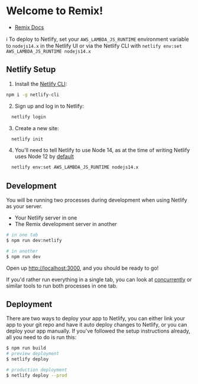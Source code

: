 # Welcome to Remix!

- [Remix Docs](https://remix.run/docs)

ℹ️ To deploy to Netlify, set your `AWS_LAMBDA_JS_RUNTIME` environment variable to `nodejs14.x` in the Netlify UI or via the Netlify CLI with `netlify env:set AWS_LAMBDA_JS_RUNTIME nodejs14.x`

## Netlify Setup

1. Install the [Netlify CLI](https://www.netlify.com/products/dev/):

```sh
npm i -g netlify-cli
```

2. Sign up and log in to Netlify:

```sh
  netlify login
```

3. Create a new site:

```sh
  netlify init
```

4. You'll need to tell Netlify to use Node 14, as at the time of writing Netlify uses Node 12 by [default](https://docs.netlify.com/functions/build-with-javascript/#runtime-settings)

```sh
  netlify env:set AWS_LAMBDA_JS_RUNTIME nodejs14.x
```

## Development

You will be running two processes during development when using Netlify as your server.

- Your Netlify server in one
- The Remix development server in another

```sh
# in one tab
$ npm run dev:netlify

# in another
$ npm run dev
```

Open up [http://localhost:3000](http://localhost:3000), and you should be ready to go!

If you'd rather run everything in a single tab, you can look at [concurrently](https://npm.im/concurrently) or similar tools to run both processes in one tab.

## Deployment

There are two ways to deploy your app to Netlify, you can either link your app to your git repo and have it auto deploy changes to Netlify, or you can deploy your app manually. If you've followed the setup instructions already, all you need to do is run this:

```sh
$ npm run build
# preview deployment
$ netlify deploy

# production deployment
$ netlify deploy --prod
```
